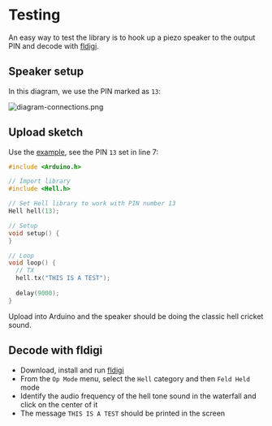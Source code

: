 # Testing

An easy way to test the library is to hook up a piezo speaker to the output PIN and decode with [fldigi](https://sourceforge.net/projects/fldigi/).

## Speaker setup

In this diagram, we use the PIN marked as `13`:

![diagram-connections.png]()


## Upload sketch

Use the [example](../examples/basic/basic.ino), see the PIN `13` set in line 7:

```cpp
#include <Arduino.h>

// Import library
#include <Hell.h>

// Set Hell library to work with PIN number 13
Hell hell(13);

// Setup
void setup() {
}

// Loop
void loop() {
  // TX
  hell.tx("THIS IS A TEST");
  
  delay(9000);
}
```

Upload into Arduino and the speaker should be doing the classic hell cricket sound.


## Decode with fldigi

- Download, install and run [fldigi](https://sourceforge.net/projects/fldigi/)
- From the `Op Mode` menu, select the `Hell` category and then `Feld Held` mode
- Identify the audio frequency of the hell tone sound in the waterfall and click on the center of it
- The message `THIS IS A TEST` should be printed in the screen